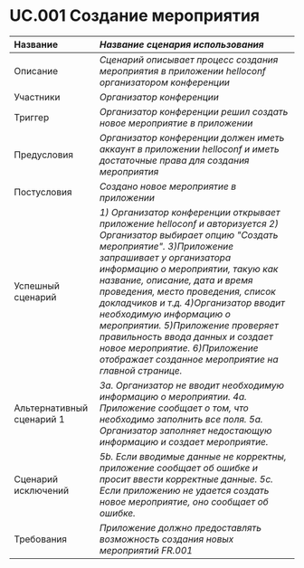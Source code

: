 # UC.001 Создание мероприятия
<!-- Подробное описание сценария использования системы с привязкой к ролям участников и задействованным бизнес-сущностям 
https://confluence.mts.ru/pages/viewpage.action?pageId=375782119 
-->
| Название | _Название сценария использования_ |
|:---------------------------|:------|
| Описание | _Сценарий описывает процесс создания мероприятия в приложении helloconf организатором конференции_ |
| Участники | _Организатор конференции_ |
| Триггер | _Организатор конференции решил создать новое мероприятие в приложении_ |
| Предусловия | _Организатор конференции должен иметь аккаунт в приложении helloconf и иметь достаточные права для создания мероприятия_ |
| Постусловия | _Создано новое мероприятие в приложении_ |
| Успешный сценарий | *1) Организатор конференции открывает приложение helloconf и авторизуется               		   2) Организатор выбирает опцию "Создать мероприятие". 3)Приложение запрашивает у организатора информацию о мероприятии, такую как название, описание, дата и время проведения, место проведения, список докладчиков и т.д. 4)Организатор вводит необходимую информацию о мероприятии. 5)Приложение проверяет правильность ввода данных и создает новое мероприятие. 6)Приложение отображает созданное мероприятие на главной странице.*|
| Альтернативный сценарий 1 | *3a. Организатор не вводит необходимую информацию о мероприятии. 4a. Приложение сообщает о том, что необходимо заполнить все поля. 5a. Организатор заполняет недостающую информацию и создает мероприятие.* |
| Сценарий исключений | *5b. Если вводимые данные не корректны, приложение сообщает об ошибке и просит ввести корректные данные. 5c. Если приложению не удается создать новое мероприятие, оно сообщает об ошибке.* |
| Требования | *Приложение должно предоставлять возможность создания новых мероприятий FR.001* |
